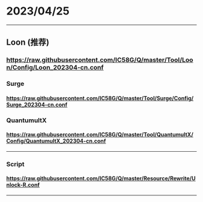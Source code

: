 # 2023/04/25

---------------------------

## Loon (推荐)

### https://raw.githubusercontent.com/IC58G/Q/master/Tool/Loon/Config/Loon_202304-cn.conf

### Surge

#### https://raw.githubusercontent.com/IC58G/Q/master/Tool/Surge/Config/Surge_202304-cn.conf

### QuantumultX

#### https://raw.githubusercontent.com/IC58G/Q/master/Tool/QuantumultX/Config/QuantumultX_202304-cn.conf

---------------------------
###  Script

#### https://raw.githubusercontent.com/IC58G/Q/master/Resource/Rewrite/Unlock-R.conf

---------------------------
